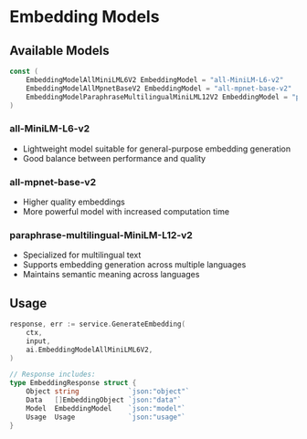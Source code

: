 # Embedding Models

## Available Models

```go
const (
    EmbeddingModelAllMiniLML6V2 EmbeddingModel = "all-MiniLM-L6-v2"
    EmbeddingModelAllMpnetBaseV2 EmbeddingModel = "all-mpnet-base-v2"
    EmbeddingModelParaphraseMultilingualMiniLML12V2 EmbeddingModel = "paraphrase-multilingual-MiniLM-L12-v2"
)
```

### all-MiniLM-L6-v2

- Lightweight model suitable for general-purpose embedding generation
- Good balance between performance and quality

### all-mpnet-base-v2

- Higher quality embeddings
- More powerful model with increased computation time

### paraphrase-multilingual-MiniLM-L12-v2

- Specialized for multilingual text
- Supports embedding generation across multiple languages
- Maintains semantic meaning across languages

## Usage

```go
response, err := service.GenerateEmbedding(
    ctx,
    input,
    ai.EmbeddingModelAllMiniLML6V2,
)

// Response includes:
type EmbeddingResponse struct {
    Object string            `json:"object"`
    Data   []EmbeddingObject `json:"data"`
    Model  EmbeddingModel    `json:"model"`
    Usage  Usage             `json:"usage"`
}
```